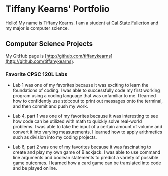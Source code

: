 # Tiffany Kearns' Portfolio

Hello! My name is Tiffany Kearns. I am a student at [Cal State Fullerton](http://www.fullerton.edu/) and my major is computer science.

## Computer Science Projects

My GitHub page is [http://github.com/tiffanykearns](http://github.com/tiffanykearns).

### Favorite CPSC 120L Labs
* Lab 1 was one of my favorites because it was exciting to learn the foundations of coding. I was able to successfully code my first working program using a coding language that was unfamiliar to me. I learned how to confidently use std::cout to print out messages onto the terminal, and then commit and push my work.

* Lab 4, part 1 was one of my favorites because it was interesting to see how code can be utilized with math to quickly solve real-world problems. I was able to take the input of a certain amount of volume and convert it into varying measurements. I learned how to apply arithmetics such as division into my coding projects.

* Lab 6, part 2 was one of my favorites because it was fascinating to create and play my own game of Blackjack. I was able to use command line arguments and boolean statements to predict a variety of possible game outcomes. I learned how a card game can be translated into code and be played online.
